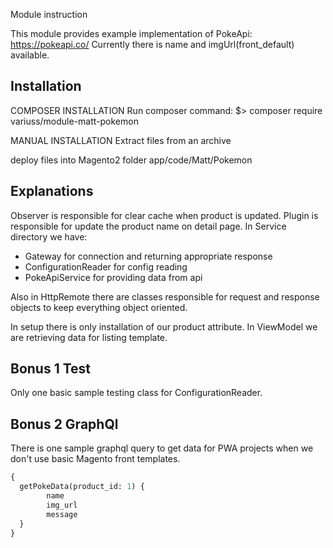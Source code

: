 Module instruction

This module provides example implementation of PokeApi: https://pokeapi.co/
Currently there is name and imgUrl(front_default) available.

## Installation

COMPOSER INSTALLATION
Run composer command:
$> composer require variuss/module-matt-pokemon

MANUAL INSTALLATION
Extract files from an archive

deploy files into Magento2 folder app/code/Matt/Pokemon

## Explanations

Observer is responsible for clear cache when product is updated.
Plugin is responsible for update the product name on detail page.
In Service directory we have:
- Gateway for connection and returning appropriate response
- ConfigurationReader for config reading
- PokeApiService for providing data from api

Also in HttpRemote there are classes responsible for request and response objects
to keep everything object oriented.

In setup there is only installation of our product attribute.
In ViewModel we are retrieving data for listing template.

## Bonus 1 Test

Only one basic sample testing class for ConfigurationReader.

## Bonus 2 GraphQl

There is one sample graphql query to get data for PWA projects when we don't use
basic Magento front templates.

```graphql endpoint
{
  getPokeData(product_id: 1) {
        name
        img_url
        message
  }
}
```

